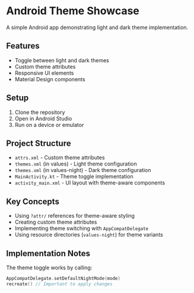 # Android Theme Showcase

A simple Android app demonstrating light and dark theme implementation.

## Features

- Toggle between light and dark themes
- Custom theme attributes
- Responsive UI elements
- Material Design components

## Setup

1. Clone the repository
2. Open in Android Studio
3. Run on a device or emulator

## Project Structure

- `attrs.xml` - Custom theme attributes
- `themes.xml` (in values) - Light theme configuration
- `themes.xml` (in values-night) - Dark theme configuration
- `MainActivity.kt` - Theme toggle implementation
- `activity_main.xml` - UI layout with theme-aware components

## Key Concepts

- Using `?attr/` references for theme-aware styling
- Creating custom theme attributes 
- Implementing theme switching with `AppCompatDelegate`
- Using resource directories (`values-night`) for theme variants

## Implementation Notes

The theme toggle works by calling:
```kotlin
AppCompatDelegate.setDefaultNightMode(mode)
recreate() // Important to apply changes
```
